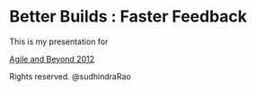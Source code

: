 Better Builds : Faster Feedback
=============

This is my presentation for 

[Agile and Beyond 2012](http://agileandbeyond.org/)


Rights reserved. @sudhindraRao